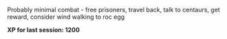Probably minimal combat - free prisoners, travel back, talk to centaurs, get reward, consider wind walking to roc egg
 
**XP for last session: 1200**